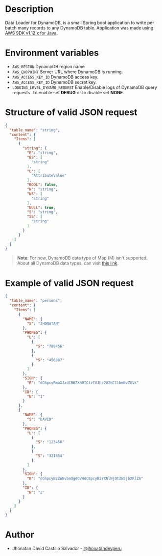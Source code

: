 # Description

Data Loader for DynamoDB, is a small Spring boot application to write per batch many records to any DynamoDB table.
Application was made using [AWS SDK v1.12.x for Java](https://github.com/aws/aws-sdk-java).

# Environment variables

- `AWS_REGION` DynamoDB region name.
- `AWS_ENDPOINT` Server URL where DynamoDB is running.
- `AWS_ACCESS_KEY_ID` DynamoDB access key.
- `AWS_ACCESS_KEY_ID` DynamoDB secret key.
- `LOGGING_LEVEL_DYNAMO_REQUEST` Enable/Disable logs of DynamoDB query requests. To enable set **DEBUG** or to disable set **NONE**.

# Structure of valid JSON request

````json
{
  "table_name": "string",
  "content": {
    "Items": [
      {
        "string": {
          "B": "string",
          "BS": [
            "string"
          ],
          "L": [
            "AttributeValue"
          ],
          "BOOL": false,
          "N": "string",
          "NS": [
            "string"
          ],
          "NULL": true,
          "S": "string",
          "SS": [
            "string"
          ]
        }
      }
    ]
  }
}
````
>**Note**: For now, DynamoDB data type of Map (M) isn't supported. About all DynamoDB data types, can visit [this link](https://docs.aws.amazon.com/amazondynamodb/latest/APIReference/API_AttributeValue.html). 

# Example of valid JSON request

```json
{
  "table_name": "persons",
  "content": {
    "Items": [
      {
        "NAME": {
          "S": "JHONATAN"
        },
        "PHONES": {
          "L": [
            {
              "S": "789456"
            },
            {
              "S": "456987"
            }
          ]
        },
        "SIGN": {
          "B": "dGhpcyBmaXJzdCB0ZXh0IGlzIGJhc2U2NC1lbmNvZGVk"
        },
        "ID": {
          "N": "1"
        }
      },
      {
        "NAME": {
          "S": "DAVID"
        },
        "PHONES": {
          "L": [
            {
              "S": "123456"
            },
            {
              "S": "321654"
            }
          ]
        },
        "SIGN": {
          "B": "dGhpcyBzZWNvbmQgdGV4dCBpcyBiYXNlNjQtZW5jb2RlZA"
        },
        "ID": {
          "N": "2"
        }
      }
    ]
  }
}
```

# Author

- Jhonatan David Castillo Salvador - [@jhonatandevperu](https://github.com/jhonatandevperu)
